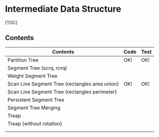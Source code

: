 # Intermediate Data Structure



[TOC]



## Contents

| Contents                                       | Code | Test |
| ---------------------------------------------- | ---- | ---- |
| Partition Tree                                 | OK!  | OK!  |
| Segment Tree (scrq, rcrq)                      |      |      |
| Weight Segment Tree                            |      |      |
| Scan Line Segment Tree (rectangles area union) | OK!  | OK!  |
| Scan Line Segment Tree (rectangles perimeter)  |      |      |
| Persistent Segment Tree                        |      |      |
| Segment Tree Merging                           |      |      |
| Treap                                          |      |      |
| Treap (without rotation)                       |      |      |
|                                                |      |      |
|                                                |      |      |
